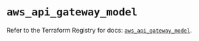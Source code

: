 # `aws_api_gateway_model`

Refer to the Terraform Registry for docs: [`aws_api_gateway_model`](https://registry.terraform.io/providers/hashicorp/aws/6.6.0/docs/resources/api_gateway_model).
